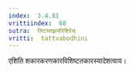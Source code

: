 ```yaml
---
index:  3.4.81
vrittiindex:  68
sutra:  लिटस्तझयोरेशिरेच्
vritti:  tattvabodhini 
---
```


एशिति शकारकरणकारविशिष्टतकारस्यादेशत्वाय।

